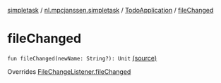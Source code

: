[simpletask](../../index.md) / [nl.mpcjanssen.simpletask](../index.md) / [TodoApplication](index.md) / [fileChanged](.)

# fileChanged

`fun fileChanged(newName: String?): Unit` [(source)](https://github.com/mpcjanssen/simpletask-android/blob/master/src/main/java/nl/mpcjanssen/simpletask/TodoApplication.kt#L164)

Overrides [FileChangeListener.fileChanged](../../nl.mpcjanssen.simpletask.remote/-file-store-interface/-file-change-listener/file-changed.md)

